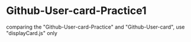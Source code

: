 # Github-User-card-Practice1
comparing the "Github-User-card-Practice" and "Github-User-card", use "displayCard.js" only
